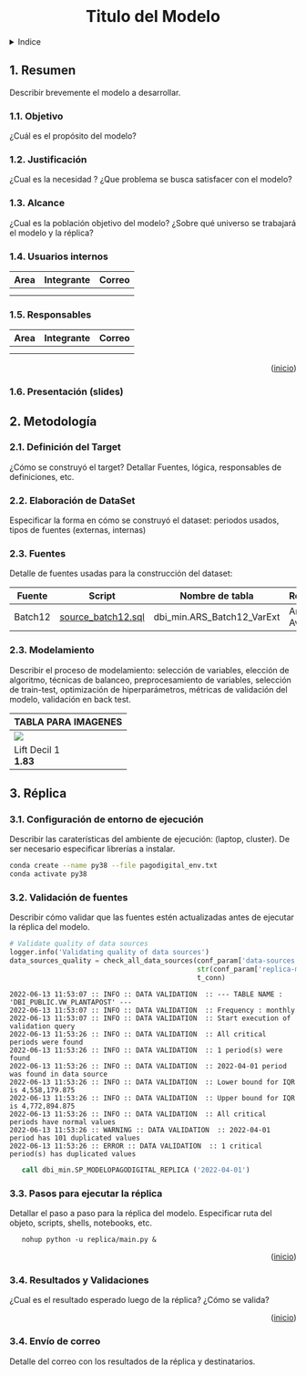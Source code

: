 <div id="top"></div>
<!-- PROJECT LOGO -->
<br />
<div>
  <h1 align="center">Titulo del Modelo</h1> 
  </p>
</div>


<!-- Indice -->
<details>
  <summary>Indice</summary>
  <ol>
    <li>
      <a href="#resumen">Resumen</a>
      <ul>
        <li><a href="#objetivo">Objetivo</a></li>
      </ul>
    </li>
    <li>
      <a href="#metodologia">Metodología</a>
      <ul>
        <li><a href="#target">Definición del Target</a></li>
        <li><a href="#dataset">Elaboración del Dataset</a></li>
        <li><a href="#fuentes">Fuentes</a></li>
        <li><a href="#modelo">Modelamiento</a></li>
      </ul>
    </li>
    <li><a href="#replica">Réplica</a></li> 
    <ul>
        <li><a href="#entorno">Configuración de entorno</a></li>
        <li><a href="#validacion-fuentes">Validación de fuentes</a></li>
        <li><a href="#ejecutar-replica">Ejecutar réplica</a></li>
        <li><a href="#resultados">Resultados y validaciones</a></li>
        <li><a href="#correo">Correo</a></li>
    </ul>
  </ol>
</details>

<div id="resumen"></div>

## 1. Resumen

Describir brevemente el modelo a desarrollar.
### 1.1. Objetivo
¿Cuál es el propósito del modelo?
### 1.2. Justificación
¿Cual es la necesidad ? ¿Que problema se busca satisfacer con el modelo?
### 1.3. Alcance
¿Cual es la población objetivo del modelo? ¿Sobre qué universo se trabajará el modelo y la réplica?
### 1.4. Usuarios internos

|Area| Integrante| Correo |
|---|---|---|
|||
|||

### 1.5. Responsables

|Area| Integrante| Correo |
|---|---|---|
|||
|||
<p align="right">(<a href="#top">inicio</a>)</p>

### 1.6. Presentación (slides) 

<div id="metodologia"></div>

## 2. Metodología

<div id="target"></div>

### 2.1. Definición del Target
¿Cómo se construyó el target? Detallar Fuentes, lógica, responsables de definiciones, etc.

<div id="dataset"></div>

### 2.2. Elaboración de DataSet
Especificar la forma en cómo se construyó el dataset: periodos usados, tipos de fuentes (externas, internas)

<div id="fuentes"></div>

### 2.3. Fuentes 
Detalle de fuentes usadas para la construcción del dataset:


| Fuente                          | Script                                                               | Nombre de tabla                            | Responsable         | Recurrencia |
|---------------------------------|----------------------------------------------------------------------|--------------------------------------------|---------------------|-------------|
| Batch12                         | [source_batch12.sql](queries/source_batch12.sql)                     | dbi_min.ARS_Batch12_VarExt                 | Analítica Avanzada | Mensual     |




<div id="modelo"></div>

### 2.3. Modelamiento

Describir el proceso de modelamiento: selección de variables, elección de algoritmo, técnicas de balanceo, preprocesamiento de variables, selección de train-test, optimización de hiperparámetros, métricas de validación del modelo, validación en back test.


| TABLA PARA IMAGENES        |
|----------------------------|
| ![](img/test_results.png)  |
| Lift Decil 1<br/> **1.83** |



<div id="replica"></div>

## 3. Réplica

<div id="entorno"></div>

### 3.1. Configuración de entorno de ejecución
Describir las caraterísticas del ambiente de ejecución: (laptop, cluster). De ser necesario especificar librerías a instalar.

   ```sh   
   conda create --name py38 --file pagodigital_env.txt
   conda activate py38
   ````

<div id="validacion-fuentes"></div>

### 3.2. Validación de fuentes
Describir cómo validar que las fuentes estén actualizadas antes de ejecutar la réplica del modelo.

````python
# Validate quality of data sources
logger.info('Validating quality of data sources')
data_sources_quality = check_all_data_sources(conf_param['data-sources']['validation-file'],
                                              str(conf_param['replica-month']),
                                              t_conn)
````

````text
2022-06-13 11:53:07 :: INFO :: DATA VALIDATION  :: --- TABLE NAME : 'DBI_PUBLIC.VW_PLANTAPOST' ---
2022-06-13 11:53:07 :: INFO :: DATA VALIDATION  :: Frequency : monthly
2022-06-13 11:53:07 :: INFO :: DATA VALIDATION  :: Start execution of validation query
2022-06-13 11:53:26 :: INFO :: DATA VALIDATION  :: All critical periods were found
2022-06-13 11:53:26 :: INFO :: DATA VALIDATION  :: 1 period(s) were found
2022-06-13 11:53:26 :: INFO :: DATA VALIDATION  :: 2022-04-01 period was found in data source
2022-06-13 11:53:26 :: INFO :: DATA VALIDATION  :: Lower bound for IQR is 4,558,179.875
2022-06-13 11:53:26 :: INFO :: DATA VALIDATION  :: Upper bound for IQR is 4,772,894.875
2022-06-13 11:53:26 :: INFO :: DATA VALIDATION  :: All critical periods have normal values
2022-06-13 11:53:26 :: WARNING :: DATA VALIDATION  :: 2022-04-01 period has 101 duplicated values
2022-06-13 11:53:26 :: ERROR :: DATA VALIDATION  :: 1 critical period(s) has duplicated values
````

````sql 
   call dbi_min.SP_MODELOPAGODIGITAL_REPLICA ('2022-04-01')
   ```` 

<div id="ejecutar-replica"></div>

### 3.3. Pasos para ejecutar la réplica

Detallar el paso a paso para la réplica del modelo. Especificar ruta del objeto, scripts, shells, notebooks, etc.

```shell
   nohup python -u replica/main.py &
   ```

<p align="right">(<a href="#top">inicio</a>)</p>

<div id="resultados"></div>

### 3.4. Resultados y Validaciones

¿Cual es el resultado esperado luego de la réplica? ¿Cómo se valida?

<p align="right">(<a href="#top">inicio</a>)</p>

<div id="correo"></div>

### 3.4. Envío de correo

Detalle del correo con los resultados de la réplica y destinatarios.